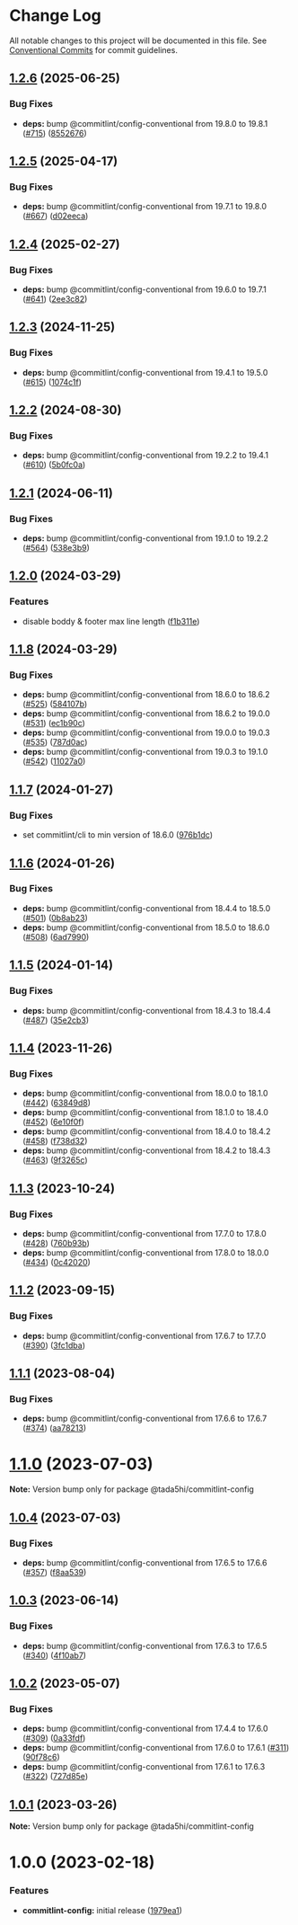 # Change Log

All notable changes to this project will be documented in this file.
See [Conventional Commits](https://conventionalcommits.org) for commit guidelines.

## [1.2.6](https://github.com/tada5hi/javascript/compare/commitlint-config-v1.2.5...commitlint-config-v1.2.6) (2025-06-25)


### Bug Fixes

* **deps:** bump @commitlint/config-conventional from 19.8.0 to 19.8.1 ([#715](https://github.com/tada5hi/javascript/issues/715)) ([8552676](https://github.com/tada5hi/javascript/commit/8552676889333c41faf4cd2c719190814b401802))

## [1.2.5](https://github.com/tada5hi/javascript/compare/commitlint-config-v1.2.4...commitlint-config-v1.2.5) (2025-04-17)


### Bug Fixes

* **deps:** bump @commitlint/config-conventional from 19.7.1 to 19.8.0 ([#667](https://github.com/tada5hi/javascript/issues/667)) ([d02eeca](https://github.com/tada5hi/javascript/commit/d02eeca7be3cd5d18cbcf164b58f48e9c9b7ae27))

## [1.2.4](https://github.com/tada5hi/javascript/compare/commitlint-config-v1.2.3...commitlint-config-v1.2.4) (2025-02-27)


### Bug Fixes

* **deps:** bump @commitlint/config-conventional from 19.6.0 to 19.7.1 ([#641](https://github.com/tada5hi/javascript/issues/641)) ([2ee3c82](https://github.com/tada5hi/javascript/commit/2ee3c827ddc8a07533dc883cc5326efa75c31a00))

## [1.2.3](https://github.com/tada5hi/javascript/compare/commitlint-config-v1.2.2...commitlint-config-v1.2.3) (2024-11-25)


### Bug Fixes

* **deps:** bump @commitlint/config-conventional from 19.4.1 to 19.5.0 ([#615](https://github.com/tada5hi/javascript/issues/615)) ([1074c1f](https://github.com/tada5hi/javascript/commit/1074c1fb763fc22987f0b6d87ff8cb9297c50d34))

## [1.2.2](https://github.com/tada5hi/javascript/compare/commitlint-config-v1.2.1...commitlint-config-v1.2.2) (2024-08-30)


### Bug Fixes

* **deps:** bump @commitlint/config-conventional from 19.2.2 to 19.4.1 ([#610](https://github.com/tada5hi/javascript/issues/610)) ([5b0fc0a](https://github.com/tada5hi/javascript/commit/5b0fc0a827fcaa02dab08ed40ac92ac332b923d3))

## [1.2.1](https://github.com/tada5hi/javascript/compare/commitlint-config-v1.2.0...commitlint-config-v1.2.1) (2024-06-11)


### Bug Fixes

* **deps:** bump @commitlint/config-conventional from 19.1.0 to 19.2.2 ([#564](https://github.com/tada5hi/javascript/issues/564)) ([538e3b9](https://github.com/tada5hi/javascript/commit/538e3b91392d6a909ef74caa1420a118d022ad76))

## [1.2.0](https://github.com/tada5hi/javascript/compare/commitlint-config-v1.1.8...commitlint-config-v1.2.0) (2024-03-29)


### Features

* disable boddy & footer max line length ([f1b311e](https://github.com/tada5hi/javascript/commit/f1b311e08259165a835a3fae02f316befa879450))

## [1.1.8](https://github.com/tada5hi/javascript/compare/commitlint-config-v1.1.7...commitlint-config-v1.1.8) (2024-03-29)


### Bug Fixes

* **deps:** bump @commitlint/config-conventional from 18.6.0 to 18.6.2 ([#525](https://github.com/tada5hi/javascript/issues/525)) ([584107b](https://github.com/tada5hi/javascript/commit/584107b05ea000d45d180b41b845d95d25130171))
* **deps:** bump @commitlint/config-conventional from 18.6.2 to 19.0.0 ([#531](https://github.com/tada5hi/javascript/issues/531)) ([ec1b90c](https://github.com/tada5hi/javascript/commit/ec1b90cc3e6f576d7e66d2d5cd276e1360dcb3dc))
* **deps:** bump @commitlint/config-conventional from 19.0.0 to 19.0.3 ([#535](https://github.com/tada5hi/javascript/issues/535)) ([787d0ac](https://github.com/tada5hi/javascript/commit/787d0ac656cd91e9a3728f16787094b7d4b0830c))
* **deps:** bump @commitlint/config-conventional from 19.0.3 to 19.1.0 ([#542](https://github.com/tada5hi/javascript/issues/542)) ([11027a0](https://github.com/tada5hi/javascript/commit/11027a0a0f4ef1baa7d2c296fc7d58ab7a00cd2d))

## [1.1.7](https://github.com/tada5hi/javascript/compare/commitlint-config-v1.1.6...commitlint-config-v1.1.7) (2024-01-27)


### Bug Fixes

* set commitlint/cli to min version of 18.6.0 ([976b1dc](https://github.com/tada5hi/javascript/commit/976b1dc2633b5db26747c391958a0f489fa36514))

## [1.1.6](https://github.com/tada5hi/javascript/compare/commitlint-config-v1.1.5...commitlint-config-v1.1.6) (2024-01-26)


### Bug Fixes

* **deps:** bump @commitlint/config-conventional from 18.4.4 to 18.5.0 ([#501](https://github.com/tada5hi/javascript/issues/501)) ([0b8ab23](https://github.com/tada5hi/javascript/commit/0b8ab23042c8d2b48a9b04bd90e0ac2bf9ae0e9e))
* **deps:** bump @commitlint/config-conventional from 18.5.0 to 18.6.0 ([#508](https://github.com/tada5hi/javascript/issues/508)) ([6ad7990](https://github.com/tada5hi/javascript/commit/6ad7990bd7745772540e4fd5274e33b7a32c7126))

## [1.1.5](https://github.com/tada5hi/javascript/compare/commitlint-config-v1.1.4...commitlint-config-v1.1.5) (2024-01-14)


### Bug Fixes

* **deps:** bump @commitlint/config-conventional from 18.4.3 to 18.4.4 ([#487](https://github.com/tada5hi/javascript/issues/487)) ([35e2cb3](https://github.com/tada5hi/javascript/commit/35e2cb39d5e4a54e230a6fe2d6de0c017a4e54fd))

## [1.1.4](https://github.com/tada5hi/javascript/compare/@tada5hi/commitlint-config@1.1.3...@tada5hi/commitlint-config@1.1.4) (2023-11-26)


### Bug Fixes

* **deps:** bump @commitlint/config-conventional from 18.0.0 to 18.1.0 ([#442](https://github.com/tada5hi/javascript/issues/442)) ([63849d8](https://github.com/tada5hi/javascript/commit/63849d890595a300bccf410ad0c2012d99eeac9f))
* **deps:** bump @commitlint/config-conventional from 18.1.0 to 18.4.0 ([#452](https://github.com/tada5hi/javascript/issues/452)) ([6e10f0f](https://github.com/tada5hi/javascript/commit/6e10f0f00640f712a93aee9e7a1590f83fe38248))
* **deps:** bump @commitlint/config-conventional from 18.4.0 to 18.4.2 ([#458](https://github.com/tada5hi/javascript/issues/458)) ([f738d32](https://github.com/tada5hi/javascript/commit/f738d32c6eb0bb850024699bebccbbab757aae32))
* **deps:** bump @commitlint/config-conventional from 18.4.2 to 18.4.3 ([#463](https://github.com/tada5hi/javascript/issues/463)) ([9f3265c](https://github.com/tada5hi/javascript/commit/9f3265c888c8e4f45ecd76adb9fce5578bd36523))





## [1.1.3](https://github.com/tada5hi/javascript/compare/@tada5hi/commitlint-config@1.1.2...@tada5hi/commitlint-config@1.1.3) (2023-10-24)


### Bug Fixes

* **deps:** bump @commitlint/config-conventional from 17.7.0 to 17.8.0 ([#428](https://github.com/tada5hi/javascript/issues/428)) ([760b93b](https://github.com/tada5hi/javascript/commit/760b93bccdfb1fa0f5261f1fca393d5cfee4b22e))
* **deps:** bump @commitlint/config-conventional from 17.8.0 to 18.0.0 ([#434](https://github.com/tada5hi/javascript/issues/434)) ([0c42020](https://github.com/tada5hi/javascript/commit/0c42020529d9c4a02b35ed257a4707da473072e8))





## [1.1.2](https://github.com/tada5hi/javascript/compare/@tada5hi/commitlint-config@1.1.1...@tada5hi/commitlint-config@1.1.2) (2023-09-15)


### Bug Fixes

* **deps:** bump @commitlint/config-conventional from 17.6.7 to 17.7.0 ([#390](https://github.com/tada5hi/javascript/issues/390)) ([3fc1dba](https://github.com/tada5hi/javascript/commit/3fc1dba23a2dc93d27bbce61740bd881985793ca))





## [1.1.1](https://github.com/tada5hi/javascript/compare/@tada5hi/commitlint-config@1.1.0...@tada5hi/commitlint-config@1.1.1) (2023-08-04)


### Bug Fixes

* **deps:** bump @commitlint/config-conventional from 17.6.6 to 17.6.7 ([#374](https://github.com/tada5hi/javascript/issues/374)) ([aa78213](https://github.com/tada5hi/javascript/commit/aa782134efebc66958dc6cb6bb8e6fd60d4799c6))





# [1.1.0](https://github.com/tada5hi/javascript/compare/@tada5hi/commitlint-config@1.0.4...@tada5hi/commitlint-config@1.1.0) (2023-07-03)

**Note:** Version bump only for package @tada5hi/commitlint-config





## [1.0.4](https://github.com/tada5hi/javascript/compare/@tada5hi/commitlint-config@1.0.3...@tada5hi/commitlint-config@1.0.4) (2023-07-03)


### Bug Fixes

* **deps:** bump @commitlint/config-conventional from 17.6.5 to 17.6.6 ([#357](https://github.com/tada5hi/javascript/issues/357)) ([f8aa539](https://github.com/tada5hi/javascript/commit/f8aa539111293340c349f49aa5cb067d15a3d906))





## [1.0.3](https://github.com/tada5hi/javascript/compare/@tada5hi/commitlint-config@1.0.2...@tada5hi/commitlint-config@1.0.3) (2023-06-14)


### Bug Fixes

* **deps:** bump @commitlint/config-conventional from 17.6.3 to 17.6.5 ([#340](https://github.com/tada5hi/javascript/issues/340)) ([4f10ab7](https://github.com/tada5hi/javascript/commit/4f10ab7ea550244506ad457a81fd5431151d20e1))





## [1.0.2](https://github.com/tada5hi/javascript/compare/@tada5hi/commitlint-config@1.0.1...@tada5hi/commitlint-config@1.0.2) (2023-05-07)


### Bug Fixes

* **deps:** bump @commitlint/config-conventional from 17.4.4 to 17.6.0 ([#309](https://github.com/tada5hi/javascript/issues/309)) ([0a33fdf](https://github.com/tada5hi/javascript/commit/0a33fdf8c43888e1686e3801102ab51e1b72efa7))
* **deps:** bump @commitlint/config-conventional from 17.6.0 to 17.6.1 ([#311](https://github.com/tada5hi/javascript/issues/311)) ([90f78c6](https://github.com/tada5hi/javascript/commit/90f78c6a8cf7127e481af50fa28b2a12d90210a2))
* **deps:** bump @commitlint/config-conventional from 17.6.1 to 17.6.3 ([#322](https://github.com/tada5hi/javascript/issues/322)) ([727d85e](https://github.com/tada5hi/javascript/commit/727d85e476bd946b100b4fca9ab275aa9e0dcd32))





## [1.0.1](https://github.com/tada5hi/javascript/compare/@tada5hi/commitlint-config@1.0.0...@tada5hi/commitlint-config@1.0.1) (2023-03-26)

**Note:** Version bump only for package @tada5hi/commitlint-config





# 1.0.0 (2023-02-18)


### Features

* **commitlint-config:** initial release ([1979ea1](https://github.com/tada5hi/javascript/commit/1979ea1d7654b78cc3eb684c112c763b368cc182))
